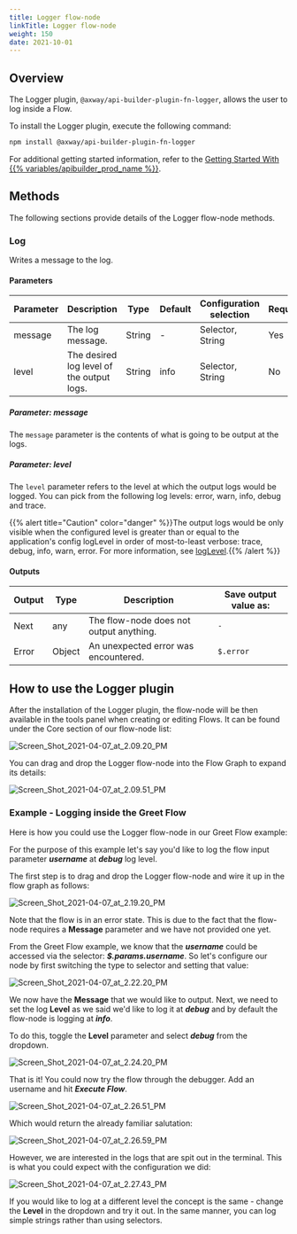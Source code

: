 ```yaml
---
title: Logger flow-node
linkTitle: Logger flow-node
weight: 150
date: 2021-10-01
---
```


## Overview

The Logger plugin, `@axway/api-builder-plugin-fn-logger`, allows the user to log inside a Flow.

To install the Logger plugin, execute the following command:

```bash
npm install @axway/api-builder-plugin-fn-logger
```

For additional getting started information, refer to the [Getting Started With {{% variables/apibuilder_prod_name %}}](/docs/getting_started_with_api_builder/).

## Methods

The following sections provide details of the Logger flow-node methods.

### Log

Writes a message to the log.

#### Parameters

| Parameter | Description | Type | Default | Configuration selection | Required |
| --- | --- | --- | --- | --- | --- |
| message | The log message. | String | \- | Selector, String | Yes |
| level | The desired log level of the output logs. | String | info | Selector, String | No |

##### Parameter: message

The `message` parameter is the contents of what is going to be output at the logs.

##### Parameter: level

The `level` parameter refers to the level at which the output logs would be logged. You can pick from the following log levels: error, warn, info, debug and trace.

{{% alert title="Caution" color="danger" %}}The output logs would be only visible when the configured level is greater than or equal to the application's config logLevel in order of most-to-least verbose: trace, debug, info, warn, error. For more information, see [logLevel](/docs/developer_guide/project/configuration/project_configuration/#loglevel).{{% /alert %}}

#### Outputs

| Output | Type | Description | Save output value as: |
| --- | --- | --- | --- |
| Next | any | The flow-node does not output anything. | `-` |
| Error | Object | An unexpected error was encountered. | `$.error` |

## How to use the Logger plugin

After the installation of the Logger plugin, the flow-node will be then available in the tools panel when creating or editing Flows. It can be found under the Core section of our flow-node list:

![Screen_Shot_2021-04-07_at_2.09.20_PM](/Images/screen_shot_2021_04_07_at_2_09_20_pm.png)

You can drag and drop the Logger flow-node into the Flow Graph to expand its details:

![Screen_Shot_2021-04-07_at_2.09.51_PM](/Images/screen_shot_2021_04_07_at_2_09_51_pm.png)

### Example - Logging inside the Greet Flow

Here is how you could use the Logger flow-node in our Greet Flow example:

For the purpose of this example let's say you'd like to log the flow input parameter **_username_** at **_debug_** log level.

The first step is to drag and drop the Logger flow-node and wire it up in the flow graph as follows:

![Screen_Shot_2021-04-07_at_2.19.20_PM](/Images/screen_shot_2021_04_07_at_2_19_20_pm.png)

Note that the flow is in an error state. This is due to the fact that the flow-node requires a **Message** parameter and we have not provided one yet.

From the Greet Flow example, we know that the **_username_** could be accessed via the selector: **_$.params.username_**. So let's configure our node by first switching the type to selector and setting that value:

![Screen_Shot_2021-04-07_at_2.22.20_PM](/Images/screen_shot_2021_04_07_at_2_22_20_pm.png)

We now have the **Message** that we would like to output. Next, we need to set the log **Level** as we said we'd like to log it at _**debug**_ and by default the flow-node is logging at _**info**_.

To do this, toggle the **Level** parameter and select **_debug_** from the dropdown.

![Screen_Shot_2021-04-07_at_2.24.20_PM](/Images/screen_shot_2021_04_07_at_2_24_20_pm.png)

That is it! You could now try the flow through the debugger. Add an username and hit _**Execute Flow**_.

![Screen_Shot_2021-04-07_at_2.26.51_PM](/Images/screen_shot_2021_04_07_at_2_26_51_pm.png)

Which would return the already familiar salutation:

![Screen_Shot_2021-04-07_at_2.26.59_PM](/Images/screen_shot_2021_04_07_at_2_26_59_pm.png)

However, we are interested in the logs that are spit out in the terminal. This is what you could expect with the configuration we did:

![Screen_Shot_2021-04-07_at_2.27.43_PM](/Images/screen_shot_2021_04_07_at_2_27_43_pm.png)

If you would like to log at a different level the concept is the same - change the **Level** in the dropdown and try it out. In the same manner, you can log simple strings rather than using selectors.
